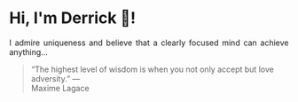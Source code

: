 # Hi, I'm Derrick 👋!
<p align="justify">I admire uniqueness and believe that a clearly focused mind can achieve anything...</p> 
<!-- #quote-start -->
<blockquote>&ldquo;The highest level of wisdom is when you not only accept but love adversity.&rdquo; &mdash; <footer>Maxime Lagace</footer></blockquote>
<!-- #quote-end -->
